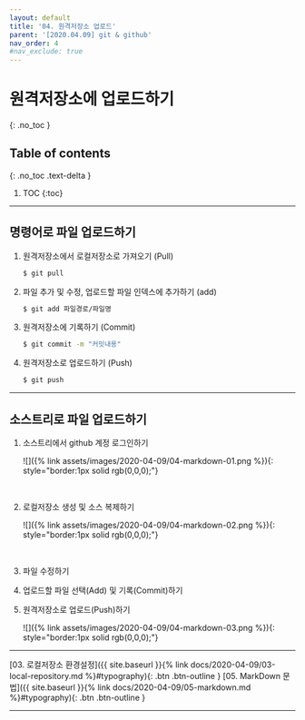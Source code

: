 ```yaml
---
layout: default
title: '04. 원격저장소 업로드'
parent: '[2020.04.09] git & github'
nav_order: 4
#nav_exclude: true
---
```


# 원격저장소에 업로드하기
{: .no_toc }

## Table of contents
{: .no_toc .text-delta }

1. TOC
{:toc}

---

## 명령어로 파일 업로드하기
 1. 원격저장소에서 로컬저장소로 가져오기 (Pull)
    ```bash
    $ git pull
    ```

 2. 파일 추가 및 수정, 업로드할 파일 인덱스에 추가하기 (add)
    ```bash
    $ git add 파일경로/파일명
    ```

 3. 원격저장소에 기록하기 (Commit)
    ```bash
    $ git commit -m "커밋내용"
    ```

 4. 원격저장소로 업로드하기 (Push)
    ```bash
    $ git push
    ```

---

## 소스트리로 파일 업로드하기
1. 소스트리에서 github 계정 로그인하기

    ![]({% link assets/images/2020-04-09/04-markdown-01.png %}){: style="border:1px solid rgb(0,0,0);"}

    <br/>

2. 로컬저장소 생성 및 소스 복제하기

    ![]({% link assets/images/2020-04-09/04-markdown-02.png %}){: style="border:1px solid rgb(0,0,0);"}

    <br/>

3. 파일 수정하기
4. 업로드할 파일 선택(Add) 및 기록(Commit)하기
5. 원격저장소로 업로드(Push)하기

    ![]({% link assets/images/2020-04-09/04-markdown-03.png %}){: style="border:1px solid rgb(0,0,0);"}

---

[03. 로컬저장소 환경설정]({{ site.baseurl }}{% link docs/2020-04-09/03-local-repository.md %}#typography){: .btn .btn-outline }
[05. MarkDown 문법]({{ site.baseurl }}{% link docs/2020-04-09/05-markdown.md %}#typography){: .btn .btn-outline }

---